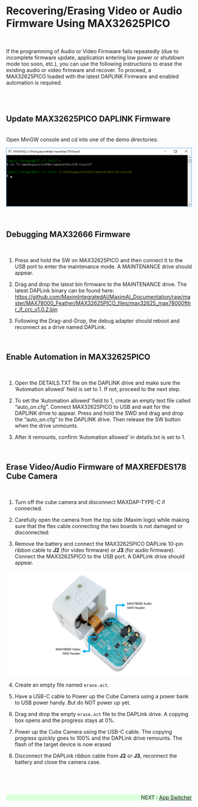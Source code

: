 # Recovering/Erasing Video or Audio Firmware Using MAX32625PICO

<br>

If the programming of Audio or Video Firmware fails repeatedly (due to incomplete firmware update, application entering low power or shutdown mode too soon, etc.), you can use the following instructions to erase the existing audio or video firmware and recover. To proceed, a MAX32625PICO loaded with the latest DAPLINK Firmware and enabled automation is required.

<br><br>

## Update MAX32625PICO DAPLINK Firmware
<br>
Open MinGW console and cd into one of the demo directories:

<br>

<p align="center"><img src="images/wiki_debuggingcdintodemo.png" width="800" alt="MAXDAP TYPE-C" title=""></p>

<br>

## Debugging MAX32666 Firmware

<br>

1. Press and hold the SW on MAX32625PICO and then connect it to the USB port to enter the maintenance mode. A MAINTENANCE drive should appear.

2. Drag and drop the latest bin firmware to the MAINTENANCE drive. The latest DAPLink binary can be found here: https://github.com/MaximIntegratedAI/MaximAI_Documentation/raw/master/MAX78000_Feather/MAX32625PICO_files/max32625_max78000fthr_if_crc_v1.0.2.bin

3. Following the Drag-and-Drop, the debug adapter should reboot and reconnect as a drive named DAPLink.

<br>

## Enable Automation in MAX32625PICO

<br>

1. Open the DETAILS.TXT file on the DAPLINK drive and make sure the ‘Automation allowed’ field is set to 1. If not, proceed to the next step.

2. To set the ‘Automation allowed’ field to 1, create an empty text file called “auto_on.cfg”. Connect MAX32625PICO to USB and wait for the DAPLINK drive to appear. Press and hold the SWD and drag and drop the “auto_on.cfg” to the DAPLINK drive. Then release the SW button when the drive unmounts.

3. After it remounts, confirm ‘Automation allowed’ in details.txt is set to 1.

<br>

## Erase Video/Audio Firmware of MAXREFDES178 Cube Camera

<br>

1. Turn off the cube camera and disconnect MAXDAP-TYPE-C if connected.

2. Carefully open the camera from the top side (Maxim logo) while making sure that the flex cable connecting the two boards is not damaged or disconnected:

3. Remove the battery and connect the MAX32625PICO DAPLink 10-pin ribbon cable to **J2** (for video firmware) or **J3** (for audio firmware). Connect the MAX32625PICO to the USB port. A DAPLink drive should appear.

<p align="center"><img src="images/wiki_recoverycameraopen.png" width="800" alt="MAXDAP TYPE-C" title=""></p>

4. Create an empty file named `erase.act`.

5. Have a USB-C cable to Power up the Cube Camera using a power bank to USB power handy. But do NOT power up yet.

6. Drag and drop the empty `erase.act` file to the DAPLink drive. A copying box opens and the progress stays at 0%.

7. Power up the Cube Camera using the USB-C cable. The copying progress quickly goes to 100% and the DAPLink drive remounts. The flash of the target device is now erased

8. Disconnect the DAPLink ribbon cable from **J2** or **J3**, reconnect the battery and close the camera case.

<br><br><br>
<div class="nextpage" style="margin-left: 0; margin-right: auto; text-align: right; background-color: #dfd;" >
NEXT : <a href="AppSwitcher.md">App Switcher</a>
</div>

